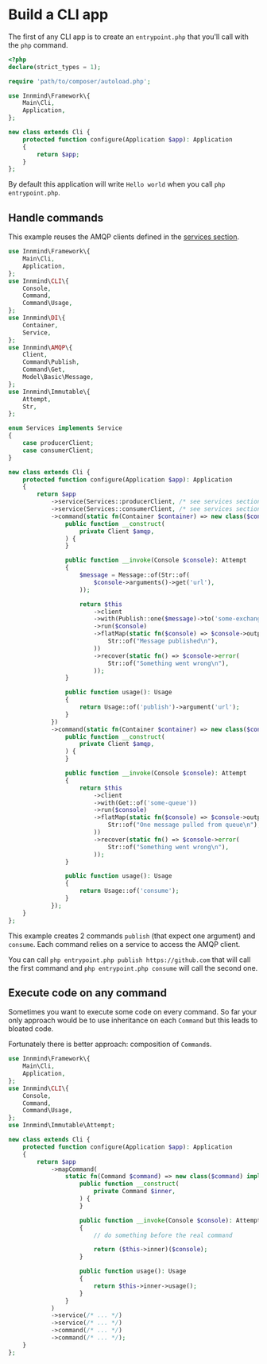 # Build a CLI app

The first of any CLI app is to create an `entrypoint.php` that you'll call with the `php` command.

```php title="entrypoint.php"
<?php
declare(strict_types = 1);

require 'path/to/composer/autoload.php';

use Innmind\Framework\{
    Main\Cli,
    Application,
};

new class extends Cli {
    protected function configure(Application $app): Application
    {
        return $app;
    }
};
```

By default this application will write `Hello world` when you call `php entrypoint.php`.

## Handle commands

This example reuses the AMQP clients defined in the [services section](services.md).

```php
use Innmind\Framework\{
    Main\Cli,
    Application,
};
use Innmind\CLI\{
    Console,
    Command,
    Command\Usage,
};
use Innmind\DI\{
    Container,
    Service,
};
use Innmind\AMQP\{
    Client,
    Command\Publish,
    Command\Get,
    Model\Basic\Message,
};
use Innmind\Immutable\{
    Attempt,
    Str,
};

enum Services implements Service
{
    case producerClient;
    case consumerClient;
}

new class extends Cli {
    protected function configure(Application $app): Application
    {
        return $app
            ->service(Services::producerClient, /* see services section */)
            ->service(Services::consumerClient, /* see services section */)
            ->command(static fn(Container $container) => new class($container(Services::producerClient)) implements Command {
                public function __construct(
                    private Client $amqp,
                ) {
                }

                public function __invoke(Console $console): Attempt
                {
                    $message = Message::of(Str::of(
                        $console->arguments()->get('url'),
                    ));

                    return $this
                        ->client
                        ->with(Publish::one($message)->to('some-exchange'))
                        ->run($console)
                        ->flatMap(static fn($console) => $console->output(
                            Str::of("Message published\n"),
                        ))
                        ->recover(static fn() => $console->error(
                            Str::of("Something went wrong\n"),
                        ));
                }

                public function usage(): Usage
                {
                    return Usage::of('publish')->argument('url');
                }
            })
            ->command(static fn(Container $container) => new class($container(Services::consumerClient)) implements Command {
                public function __construct(
                    private Client $amqp,
                ) {
                }

                public function __invoke(Console $console): Attempt
                {
                    return $this
                        ->client
                        ->with(Get::of('some-queue'))
                        ->run($console)
                        ->flatMap(static fn($console) => $console->output(
                            Str::of("One message pulled from queue\n"),
                        ))
                        ->recover(static fn() => $console->error(
                            Str::of("Something went wrong\n"),
                        ));
                }

                public function usage(): Usage
                {
                    return Usage::of('consume');
                }
            });
    }
};
```

This example creates 2 commands `publish` (that expect one argument) and `consume`. Each command relies on a service to access the AMQP client.

You can call `php entrypoint.php publish https://github.com` that will call the first command and `php entrypoint.php consume` will call the second one.

## Execute code on any command

Sometimes you want to execute some code on every command. So far your only approach would be to use inheritance on each `Command` but this leads to bloated code.

Fortunately there is better approach: composition of `Command`s.

```php
use Innmind\Framework\{
    Main\Cli,
    Application,
};
use Innmind\CLI\{
    Console,
    Command,
    Command\Usage,
};
use Innmind\Immutable\Attempt;

new class extends Cli {
    protected function configure(Application $app): Application
    {
        return $app
            ->mapCommand(
                static fn(Command $command) => new class($command) implements Command {
                    public function __construct(
                        private Command $inner,
                    ) {
                    }

                    public function __invoke(Console $console): Attempt
                    {
                        // do something before the real command

                        return ($this->inner)($console);
                    }

                    public function usage(): Usage
                    {
                        return $this->inner->usage();
                    }
                }
            )
            ->service(/* ... */)
            ->service(/* ... */)
            ->command(/* ... */)
            ->command(/* ... */);
    }
};
```
